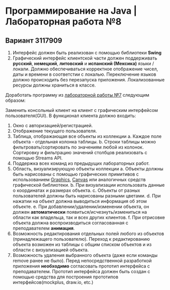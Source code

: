 # Программирование на Java | Лабораторная работа №8

## Вариант 3117909

1. Интерфейс должен быть реализован с помощью библиотеки **Swing**
2. Графический интерфейс клиентской части должен поддерживать **русский**, **немецкий**, **литовский** и **испанский (Мексика)** языки / локали. Должно обеспечиваться корректное отображение чисел, даты и времени в соответстии с локалью. Переключение языков должно происходить без перезапуска приложения. Локализованные ресурсы должны храниться в классе.

Доработать программу из [лабораторной работы №7](../lab7) следующим образом:

Заменить консольный клиент на клиент с графическим интерфейсом пользователя(GUI). 
В функционал клиента должно входить:

1. Окно с авторизацией/регистрацией.
2. Отображение текущего пользователя.
3. Таблица, отображающая все объекты из коллекции
a. Каждое поле объекта - отдельная колонка таблицы.
b. Строки таблицы можно фильтровать/сортировать по значениям любой из колонок. Сортировку и фильтрацию значений столбцов реализовать с помощью Streams API.
4. Поддержка всех команд из предыдущих лабораторных работ.
5. Область, визуализирующую объекты коллекции
a. Объекты должны быть нарисованы с помощью графических примитивов с использованием [Graphics](https://docs.oracle.com/javase/8/docs/api/java/awt/Graphics.html), [Canvas](https://docs.oracle.com/javase/8/javafx/api/javafx/scene/canvas/Canvas.html) или аналогичных средств графической библиотеки.
b. При визуализации использовать данные о координатах и размерах объекта.
c. Объекты от разных пользователей должны быть нарисованы разными цветами.
d. При нажатии на объект должна выводиться информация об этом объекте.
e. При добавлении/удалении/изменении объекта, он должен **автоматически** появиться/исчезнуть/измениться  на области как владельца, так и всех других клиентов. 
f. При отрисовке объекта должна воспроизводиться согласованная с преподавателем **анимация**.
6. Возможность редактирования отдельных полей любого из объектов (принадлежащего пользователю). Переход к редактированию объекта возможен из таблицы с общим списком объектов и из области с визуализацией объекта.
7. Возможность удаления выбранного объекта (даже если команды remove ранее не было).
Перед непосредственной разработкой приложения **необходимо** согласовать прототип интерфейса с преподавателем. Прототип интерфейса должен быть создан с помощью средства для построения прототипов интерфейсов(mockplus, draw.io, etc.)
